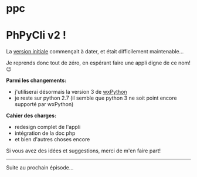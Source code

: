 # ppc

PhPyCli v2 !
====

La [version initiale](https://github.com/idealtitude/phpycli) commençait à dater, et était difficilement maintenable...

Je reprends donc tout de zéro, en espérant faire une appli digne de ce nom! :wink:

**Parmi les changements:**

- j'utiliserai désormais la version 3 de [wxPython](https://wxpython.org/)
- je reste sur python 2.7 (il semble que python 3 ne soit point encore supporté par wxPython)


**Cahier des charges:**

- redesign complet de l'appli
- intégration de la doc php
- et bien d'autres choses encore


Si vous avez des idées et suggestions, merci de m'en faire part!

------------------------------------------

Suite au prochain épisode...


